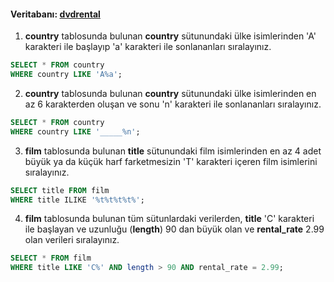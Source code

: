 #### Veritabanı: [dvdrental](https://www.postgresqltutorial.com/postgresql-sample-database/)

1.  **country** tablosunda bulunan **country** sütunundaki ülke isimlerinden 'A' karakteri ile başlayıp 'a' karakteri ile sonlananları sıralayınız.
```sql
SELECT * FROM country
WHERE country LIKE 'A%a';
```
2.  **country** tablosunda bulunan **country** sütunundaki ülke isimlerinden en az 6 karakterden oluşan ve sonu 'n' karakteri ile sonlananları sıralayınız.
```sql
SELECT * FROM country
WHERE country LIKE '_____%n';
```
3.  **film** tablosunda bulunan **title** sütunundaki film isimlerinden en az 4 adet büyük ya da küçük harf farketmesizin 'T' karakteri içeren film isimlerini sıralayınız.
```sql
SELECT title FROM film
WHERE title ILIKE '%t%t%t%t%';
```
4.  **film** tablosunda bulunan tüm sütunlardaki verilerden, **title** 'C' karakteri ile başlayan ve uzunluğu (**length**) 90 dan büyük olan ve **rental_rate** 2.99 olan verileri sıralayınız.
```sql
SELECT * FROM film
WHERE title LIKE 'C%' AND length > 90 AND rental_rate = 2.99;
```
